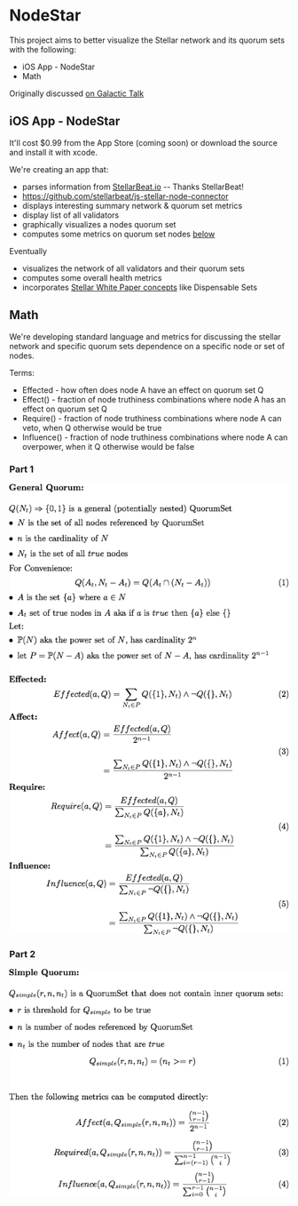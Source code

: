 # NodeStar

This project aims to better visualize the Stellar network and its quorum sets with the following:

* iOS App - NodeStar
* Math

Originally discussed [on Galactic Talk](https://galactictalk.org/d/1521-what-are-indicators-of-a-healthy-stellar-network/3)

## iOS App - NodeStar

It'll cost $0.99 from the App Store (coming soon) or download the source and install it with xcode.

We're creating an app that:

* parses information from [StellarBeat.io](https://stellarbeat.io/nodes/dataset) -- Thanks StellarBeat!
 * https://github.com/stellarbeat/js-stellar-node-connector
* displays interesting summary network & quorum set metrics
* display list of all validators
* graphically visualizes a nodes quorum set
* computes some metrics on quorum set nodes [below](#Math)

Eventually

* visualizes the network of all validators and their quorum sets
* computes some overall health metrics
* incorporates [Stellar White Paper concepts](https://www.stellar.org/papers/stellar-consensus-protocol.pdf) like Dispensable Sets

## Math

We're developing standard language and metrics for discussing the stellar network and specific quorum sets dependence on a specific node or set of nodes.

Terms:

* Effected - how often does node A have an effect on quorum set Q
* Effect() - fraction of node truthiness combinations where node A has an effect on quorum set Q
* Require() - fraction of node truthiness combinations where node A can veto, when Q otherwise would be true
* Influence() - fraction of node truthiness combinations where node A can overpower, when it Q otherwise would be false


### Part 1
![alt text](math/math1.png "Math 1")

### Part 2
![alt text](math/math2.png "Math 2")


